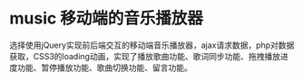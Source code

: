 
# music 移动端的音乐播放器
选择使用jQuery实现前后端交互的移动端音乐播放器，ajax请求数据，php对数据获取，CSS3的loading动画，实现了播放歌曲功能、歌词同步功能、拖拽播放进度功能、暂停播放功能、歌曲切换功能、留言功能。
